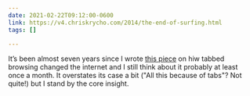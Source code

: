 ```yaml
---
date: 2021-02-22T09:12:00-0600
link: https://v4.chriskrycho.com/2014/the-end-of-surfing.html
tags: []

---
```


It’s been almost seven years since I wrote [this piece]({{link}}) on hiw tabbed browsing changed the internet and I still think about it probably at least once a month. It overstates its case a bit ("All this because of tabs"? Not quite!) but I stand by the core insight.